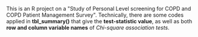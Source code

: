 This is an R project on a "Study of Personal Level screening for COPD and COPD Patient Management Survey". 
Technically, there are some codes applied in **tbl_summary()** that give the **test-statistic value**, as well as both **row and column variable names** of _Chi-square association tests_.
